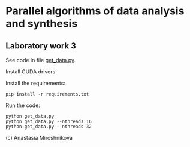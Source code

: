 # Parallel algorithms of data analysis and synthesis
## Laboratory work 3

See code in file [get_data.py](get_data.py).

Install CUDA drivers.

Install the requirements:
```
pip install -r requirements.txt
```

Run the code:
```
python get_data.py
python get_data.py --nthreads 16
python get_data.py --nthreads 32
```

(c) Anastasia Miroshnikova
